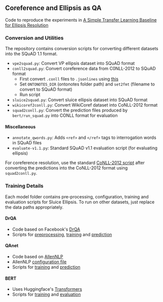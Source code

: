 ## Coreference and Ellipsis as QA
Code to reproduce the experiments in [A Simple Transfer Learning Baseline for Ellipsis Resolution](https://arxiv.org/abs/1908.11141)

### Conversion and Utilities
The repository contains conversion scripts for converting different datasets into the SQuAD 1.1 format.

* `vpe2squad.py`: Convert VP ellipsis dataset into SQuAD format
* `conll2squad.py`: Convert coreference data from C0NLL-2012 to SQuAD format
    - First convert `.conll` files to `.jsonlines` using [this](https://github.com/kentonl/e2e-coref/blob/master/minimize.py)
    - Set `ONTONOTES_DIR` (ontonotes folder path) and `set2fmt` (filename to convert to SQuAD format)
    - Run script
* `sluice2squad.py`: Convert sluice ellipsis dataset into SQuAD format
* `wikicoref2conll.py`: Convert WikiCoref dataset into CoNLL-2012 format
* `squad2conll.py`: Convert the prediction files produced by `bert/run_squad.py` into CONLL format for evaluation

#### Miscellaneous
* `annotate_qwords.py`: Adds `<ref>` and `</ref>` tags to interrogation words in SQuAD files
* `evaluate-v1.1.py`: Standard SQuAD v1.1 evaluation script (for evaluating ellipsis) 

For coreference resolution, use the standard [CoNLL-2012 script](http://conll.cemantix.org/2012/software.html) after converting the predictions into the CoNLL-2012 format using `squad2conll.py`.

### Training Details
Each model folder contains pre-processing, configuration, training and evaluation scripts for Sluice Ellipsis. To run on other datasets, just replace the data paths appropriately.

#### DrQA
* Code based on Facebook's [DrQA](https://github.com/facebookresearch/DrQA)
* Scripts for [preprocessing](https://github.com/coastalcph/universal-qa/blob/release/DrQA/run/prepare-data.sh), [training](https://github.com/coastalcph/universal-qa/blob/release/DrQA/run/train.sh) and [prediction](https://github.com/coastalcph/universal-qa/blob/release/DrQA/run/predict.sh)

#### QAnet
* Code based on [AllenNLP](https://github.com/allenai/allennlp)
* AllenNLP [configuration file](https://github.com/coastalcph/universal-qa/blob/release/qanet/qanet_sluice.json)
* Scripts for [training](https://github.com/coastalcph/universal-qa/blob/release/qanet/scripts/train.sh) and [prediction](https://github.com/coastalcph/universal-qa/blob/release/qanet/scripts/predict.sh)

#### BERT
* Uses Huggingface's [Transformers](https://github.com/huggingface/transformers)
* Scripts for [training](https://github.com/coastalcph/universal-qa/blob/release/bert/scripts/train.sh) and [evaluation](https://github.com/coastalcph/universal-qa/blob/release/bert/scripts/predict.sh)

